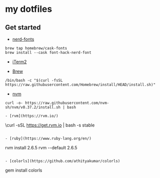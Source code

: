 my dotfiles
=


## Get started
- [nerd-fonts](https://github.com/ryanoasis/nerd-fonts)
```
brew tap homebrew/cask-fonts
brew install --cask font-hack-nerd-font
```

- [iTerm2](https://iterm2.com/)

- [Brew](https://brew.sh/)
```
/bin/bash -c "$(curl -fsSL https://raw.githubusercontent.com/Homebrew/install/HEAD/install.sh)"
```

- [nvm](https://github.com/nvm-sh/nvm)
```
curl -o- https://raw.githubusercontent.com/nvm-sh/nvm/v0.37.2/install.sh | bash

- [rvm](https://rvm.io/)
```
\curl -sSL https://get.rvm.io | bash -s stable
```

- [ruby](https://www.ruby-lang.org/en/)
```
rvm install 2.6.5
rvm --default 2.6.5
```

- [colorls](https://github.com/athityakumar/colorls)
```
gem install colorls
```

